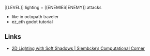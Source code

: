 [[LEVEL]] lighting + [[ENEMIES|ENEMY]] attacks

- like in octopath traveler 
- ez_eth godot tutorial


## Links
- [2D Lighting with Soft Shadows | Slembcke’s Computational Corner](https://slembcke.github.io/SuperFastSoftShadows) 
